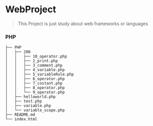# WebProject
> This Project is just study about web frameworks or languages
### PHP
```
├── PHP
│   ├── 200
│   │   ├── 10_operator.php
│   │   ├── 2_print.php
│   │   ├── 3_comment.php
│   │   ├── 4_variable.php
│   │   ├── 5_variableRule.php
│   │   ├── 6_operator.php
│   │   ├── 7_costant.php
│   │   ├── 8_operator.php
│   │   └── 9_operator.php
│   ├── helloworld.php
│   ├── test.php
│   ├── variable.php
│   └── variable_scope.php
├── README.md
└── index.html
```
